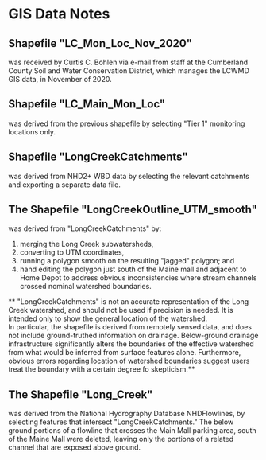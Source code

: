 # GIS Data Notes
## Shapefile "LC_Mon_Loc_Nov_2020" 
was received by Curtis C. Bohlen via e-mail from staff at the Cumberland County
Soil and Water Conservation District, which manages the LCWMD GIS data, 
in November of 2020.

## Shapefile "LC_Main_Mon_Loc"
was derived from the previous shapefile by selecting "Tier 1" monitoring 
locations only.

## Shapefile "LongCreekCatchments" 
was derived from NHD2+ WBD data by selecting
the relevant catchments and exporting a separate data file.

## The Shapefile "LongCreekOutline_UTM_smooth"
was derived from "LongCreekCatchments" by:
1. merging the Long Creek subwatersheds,
2. converting to UTM coordinates,
3. running a polygon smooth on the resulting "jagged" polygon; and 
4. hand editing the polygon just south of the Maine mall and adjacent to 
   Home Depot to address obvious inconsistencies where stream channels crossed
   nominal watershed boundaries.
   
** "LongCreekCatchments" is not an accurate representation of the Long
Creek watershed, and should not be used if precision is 
needed. It is intended only to show the general location of the watershed.   
In particular, the shapefile is derived from remotely sensed data, and 
does not include ground-truthed information on drainage.  Below-ground drainage
infrastructure significantly alters the boundaries of the effective watershed 
from what would be inferred from surface features alone.  Furthermore, obvious
errors regarding location of watershed boundaries suggest users treat the
boundary with a certain degree fo skepticism.**


## The Shapefile "Long_Creek" 
was derived from the National Hydrography Database
NHDFlowlines, by selecting features that intersect "LongCreekCatchments."  The
below ground portions of a flowline that crosses the Main Mall parking area,
south of the Maine Mall were deleted, leaving only the portions of a
related channel that are exposed above ground.
